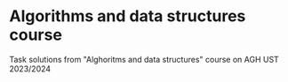 # Algorithms and data structures course
Task solutions from "Alghoritms and data structures" course on AGH UST 2023/2024
